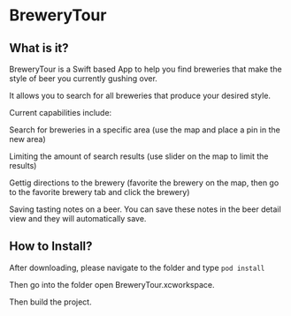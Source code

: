 # BreweryTour

What is it?
  -----------

BreweryTour is a Swift based App to help you find breweries that make the style of beer you currently gushing over.

It allows you to search for all breweries that produce your desired style.

Current capabilities include:

Search for breweries in a specific area (use the map and place a pin in the new area)

Limiting the amount of search results (use slider on the map to limit the results)

Gettig directions to the brewery (favorite the brewery on the map, then go to the favorite brewery tab and click the brewery)

Saving tasting notes on a beer. You can save these notes in the beer detail view and they will automatically save.


How to Install?
  -------------
After downloading, please navigate to the folder and type `pod install`

Then go into the folder open BreweryTour.xcworkspace.

Then build the project.
